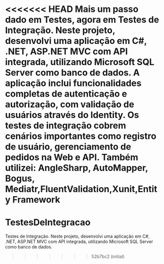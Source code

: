 <<<<<<< HEAD
Mais um passo dado em Testes, agora em Testes de Integração.
Neste projeto, desenvolvi uma aplicação em C#, .NET, ASP.NET MVC com API integrada, utilizando Microsoft SQL Server como banco de dados. A aplicação inclui funcionalidades completas de autenticação e autorização, com validação de usuários através do Identity. Os testes de integração cobrem cenários importantes como registro de usuário, gerenciamento de pedidos na Web e API.
Também utilizei: AngleSharp, AutoMapper, Bogus, Mediatr,FluentValidation,Xunit,Entity Framework
=======
# TestesDeIntegracao
Testes de Integração. Neste projeto, desenvolvi uma aplicação em C#, .NET, ASP.NET MVC com API integrada, utilizando Microsoft SQL Server como banco de dados. 
>>>>>>> 52b7bc2 (initial)
